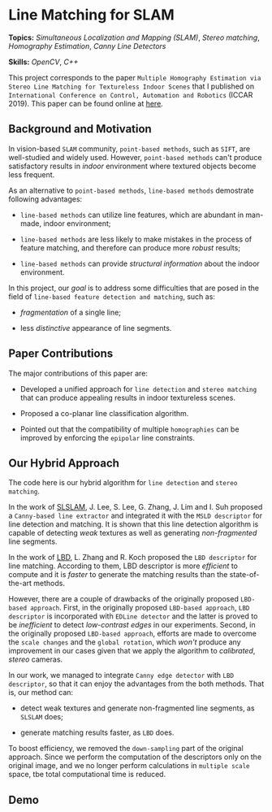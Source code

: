 # Line Matching for SLAM

**Topics:** _Simultaneous Localization and Mapping (SLAM)_, _Stereo matching_, _Homography Estimation_, _Canny Line Detectors_

**Skills:** _OpenCV_, _C++_

This project corresponds to the paper `Multiple Homography Estimation via Stereo Line Matching for Textureless Indoor Scenes` that I published on `International Conference on Control, Automation and Robotics` (ICCAR 2019). This paper can be found online at [here](https://ieeexplore.ieee.org/document/8813439).

## Background and Motivation

In vision-based `SLAM` community, `point-based methods`, such as `SIFT`, are well-studied and widely used. However, `point-based methods` can't produce satisfactory results in _indoor_ environment where textured objects become less frequent.

As an alternative to `point-based methods`, `line-based methods` demostrate following advantages:

- `line-based methods` can utilize line features, which are abundant in man-made, indoor environment;

- `line-based methods` are less likely to make mistakes in the process of feature matching, and therefore can produce more _robust_ results;

- `line-based methods` can provide _structural information_ about the indoor environment.

In this project, our _goal_ is to address some difficulties that are posed in the field of `line-based feature detection and matching`, such as:

- _fragmentation_ of a single line;

- less _distinctive_ appearance of line segments.

## Paper Contributions

The major contributions of this paper are:

- Developed a unified approach for `line detection` and `stereo matching` that can produce appealing results in indoor textureless scenes.

- Proposed a co-planar line classification algorithm.

- Pointed out that the compatibility of multiple `homographies` can be improved by enforcing the `epipolar` line constraints.

## Our Hybrid Approach

The code here is our hybrid algorithm for `line detection` and `stereo matching`.

In the work of [SLSLAM](https://github.com/slslam/slslam), J. Lee, S. Lee, G. Zhang, J. Lim and I. Suh proposed a `Canny-based line extractor` and integrated it with the `MSLD descriptor` for line detection and matching. It is shown that this line detection algorithm is capable of detecting _weak_ textures as well as generating _non-fragmented_ line segments.

In the work of [LBD](https://github.com/mtamburrano/LBD_Descriptor), L. Zhang and R. Koch proposed the `LBD descriptor` for line matching. According to them, LBD descriptor is more _efficient_ to compute and it is _faster_ to generate the matching results than the state-of-the-art methods.

However, there are a couple of drawbacks of the originally proposed `LBD-based approach`. First, in the originally proposed `LBD-based approach`, `LBD descriptor` is incorporated with `EDLine detector` and the latter is proved to be _inefficient_ to detect _low-contrast edges_ in our experiments. Second, in the originally proposed `LBD-based approach`, efforts are made to overcome the `scale changes` and the `global rotation`, which _won't_ produce any improvement in our cases given that we apply the algorithm to _calibrated_, _stereo_ cameras.

In our work, we managed to integrate `Canny edge detector` with `LBD descriptor`, so that it can enjoy the advantages from the both methods. That is, our method can:

- detect weak textures and generate non-fragmented line segments, as `SLSLAM` does;

- generate matching results faster, as `LBD` does.

To boost efficiency, we removed the `down-sampling` part of the original approach. Since we perform the computation of the descriptors only on the original image, and we no longer perform calculations in `multiple scale` space, tbe total computational time is reduced.

## Demo
